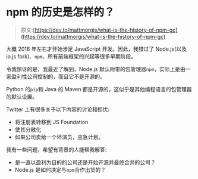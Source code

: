 # npm 的历史是怎样的？

> 原文:[https://dev.to/mattmorgis/what-is-the-history-of-npm-gc](https://dev.to/mattmorgis/what-is-the-history-of-npm-gc)

大概 2016 年左右才开始涉足 JavaScript 开发。因此，我错过了 Node.js(以及 io.js fork)、`npm`、所有前端框架的兴起等很多早期阶段。

令我惊讶的是，我最近了解到，Node.js 默认附带的包管理器`npm`，实际上是由一家盈利性公司控制的，而且它不是开源的。

Python 的`pip`和 Java 的 Maven 都是开源的，这似乎是其他编程语言的包管理器的默认设置。

Twitter 上有很多关于以下内容的讨论和担忧:

*   将注册表转移到 JS Foundation
*   使其分散化
*   如果公司卖给一个坏演员，应急计划。

我有一些问题，希望有背景的人能帮我解答:

*   是一直以盈利为目的的公司还是开始开源并最终合并的公司？
*   Node.js 是如何决定与`npm`合作出货的？